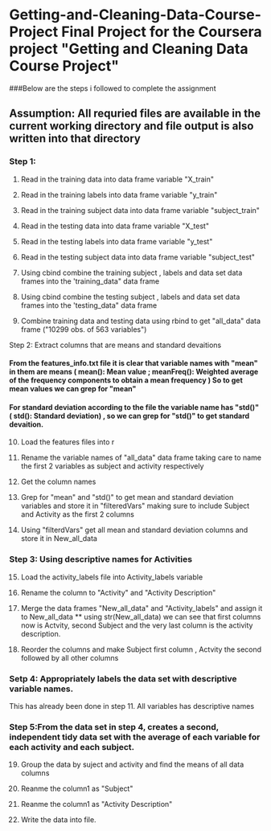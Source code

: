 # Getting-and-Cleaning-Data-Course-Project Final Project for the Coursera project "Getting and Cleaning Data Course Project"

###Below are the steps i followed to complete the assignment

## Assumption: All requried files are available in the current working directory and file output is also written into that directory
### Step 1:

1) Read in the training data into data frame  variable "X_train"

2) Read in the training labels into data frame  variable "y_train"

3) Read in the training subject data into data frame  variable "subject_train"

4) Read in the testing data into data frame  variable "X_test"

5) Read in the testing labels into data frame  variable "y_test"

6) Read in the testing subject data into data frame  variable "subject_test"

7) Using cbind combine the training subject , labels and data set data frames into the 'training_data" data frame

8) Using cbind combine the testing subject , labels and data set data frames into the 'testing_data" data frame

9) Combine training data and testing data using rbind to get "all_data" data frame ("10299 obs. of  563 variables")

Step 2: Extract columns that are means and standard devaitions

#### From the features_info.txt file it is clear that variable names with "mean" in them are means ( mean(): Mean value ; meanFreq(): Weighted average of the frequency components to obtain a mean frequency ) So to get mean values we can grep for "mean"

#### For standard deviation according to the file the variable name has "std()" ( std(): Standard deviation) , so we can grep for "std()" to get standard devaition.  

10) Load the features files into r

11) Rename the variable names of "all_data" data frame taking care to name the first 2 variables as subject and activity respectively

12) Get the column names

13) Grep for "mean" and "std()" to get mean and standard deviation variables and store it in "filteredVars" making sure to include Subject and Activity as the first 2 columns

14) Using "filterdVars" get all mean and standard deviation columns and store it in New_all_data

### Step 3: Using descriptive names for Activities

15) Load the activity_labels file into Activity_labels variable

16) Rename the column to "Activity" and "Activity Description"

17) Merge the data frames "New_all_data" and "Activity_labels" and assign it to New_all_data
** using str(New_all_data) we can see that first columns now is Actvity, second Subject and the very last column is the activity description. 

18) Reorder the columns and make Subject first column , Actvity the second followed by all other columns

### Setp 4: Appropriately labels the data set with descriptive variable names.

This has already been done in step 11. All variables has descriptive names

### Step 5:From the data set in step 4, creates a second, independent tidy data set with the average of each variable for each activity and each subject.

19) Group the data by suject and activity and find the means of all data columns

20) Reanme the column1 as "Subject"

21) Reanme the column1 as "Activity Description"

22) Write the data into file.
